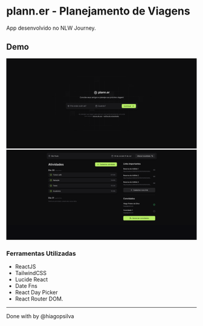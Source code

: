 

# plann.er - Planejamento de Viagens

App desenvolvido no NLW Journey.

## Demo

<img src="./assets/demo-1.png" width="800px">
<img src="./assets/demo-2.png" width="800px">

### Ferramentas Utilizadas

- ReactJS
- TailwindCSS
- Lucide React
- Date Fns
- React Day Picker
- React Router DOM.


-----

Done with by @hiagopsilva